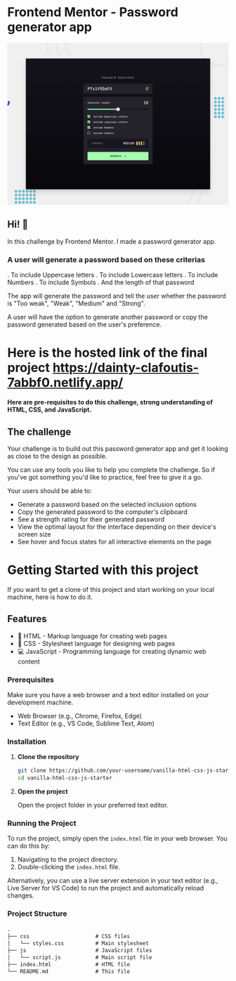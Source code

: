 # Frontend Mentor - Password generator app

![Design preview for the Password generator app coding challenge](./preview.jpg)

## Hi! 👋

In this challenge by Frontend Mentor. I made a password generator app.

### A user will generate a password based on these criterias

. To include Uppercase letters
. To include Lowercase letters
. To include Numbers
. To include Symbols
. And the length of that password

The app will generate the password and tell the user whether the password is "Too weak", "Weak", "Medium" and "Strong".

A user will have the option to generate another password or copy the password generated based on the user's preference.

# Here is the hosted link of the final project https://dainty-clafoutis-7abbf0.netlify.app/

**Here are pre-requisites to do this challenge, strong understanding of HTML, CSS, and JavaScript.**

## The challenge

Your challenge is to build out this password generator app and get it looking as close to the design as possible.

You can use any tools you like to help you complete the challenge. So if you've got something you'd like to practice, feel free to give it a go.

Your users should be able to:

- Generate a password based on the selected inclusion options
- Copy the generated password to the computer's clipboard
- See a strength rating for their generated password
- View the optimal layout for the interface depending on their device's screen size
- See hover and focus states for all interactive elements on the page

# Getting Started with this project

If you want to get a clone of this project and start working on your local machine, here is how to do it.

## Features

- 📄 HTML - Markup language for creating web pages
- 🎨 CSS - Stylesheet language for designing web pages
- 💻 JavaScript - Programming language for creating dynamic web content

### Prerequisites

Make sure you have a web browser and a text editor installed on your development machine.

- Web Browser (e.g., Chrome, Firefox, Edge)
- Text Editor (e.g., VS Code, Sublime Text, Atom)

### Installation

1. **Clone the repository**

   ```sh
   git clone https://github.com/your-username/vanilla-html-css-js-starter.git
   cd vanilla-html-css-js-starter
   ```

2. **Open the project**

   Open the project folder in your preferred text editor.

### Running the Project

To run the project, simply open the `index.html` file in your web browser. You can do this by:

1. Navigating to the project directory.
2. Double-clicking the `index.html` file.

Alternatively, you can use a live server extension in your text editor (e.g., Live Server for VS Code) to run the project and automatically reload changes.

### Project Structure

```plaintext
.
├── css                     # CSS files
│   └── styles.css          # Main stylesheet
├── js                      # JavaScript files
│   └── script.js           # Main script file
├── index.html              # HTML file
└── README.md               # This file
```
